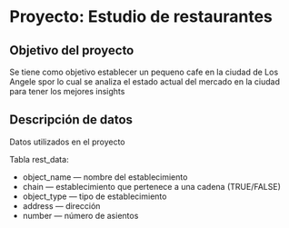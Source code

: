 # Proyecto: Estudio de restaurantes

## Objetivo del proyecto
Se tiene como objetivo establecer un pequeno cafe en la ciudad de Los Angele spor lo cual se analiza el estado actual del mercado en la ciudad para tener los mejores insights

## Descripción de datos

Datos utilizados en el proyecto

Tabla rest_data:

- object_name — nombre del establecimiento
- chain — establecimiento que pertenece a una cadena (TRUE/FALSE)
- object_type — tipo de establecimiento
- address — dirección
- number — número de asientos
